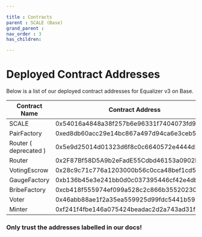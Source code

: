 ```yaml
---

title : Contracts
parent : SCALE (Base)
grand_parent :
nav_order : 3
has_children:

---
```


# Deployed Contract Addresses 

Below is a list of our deployed contract addresses for Equalizer v3 on Base.


| Contract Name  |  Contract Address                          |
| -------------  |  ----------------------------------------- |
| SCALE          | 0x54016a4848a38f257b6e96331f7404073fd9c32c |
| PairFactory    | 0xed8db60acc29e14bc867a497d94ca6e3ceb5ec04 | 
| Router ( deprecated )         | 0x5e9d25014d01323d6f8c0c6640572e4444d11c94 |
| Router         | 0x2F87Bf58D5A9b2eFadE55Cdbd46153a0902be6FA |
| VotingEscrow   | 0x28c9c71c776a1203000b56c0cca48bef1cd51c53 |
| GaugeFactory   | 0xb136b45e3e241bb0d0c037395446cf42e4db13d6 | 
| BribeFactory   | 0xcb418f555974ef099a528c2c866b35520230ae18 |
| Voter          | 0x46abb88ae1f2a35ea559925d99fdc5441b592687 |
| Minter         | 0xf241f4fbe146a075424beadac2d2a743ad31fb8d |



### Only trust the addresses labelled in our docs!
